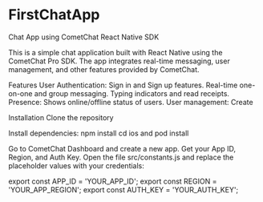 # FirstChatApp
Chat App using CometChat React Native SDK

This is a simple chat application built with React Native using the CometChat Pro SDK. The app integrates real-time messaging, user management, and other features provided by CometChat.

Features
User Authentication: Sign in and Sign up features.
Real-time one-on-one and group messaging.
Typing indicators and read receipts.
Presence: Shows online/offline status of users.
User management: Create




Installation
  Clone the repository

Install dependencies:
  npm install
  cd ios and pod install

Go to CometChat Dashboard and create a new app.
Get your App ID, Region, and Auth Key.
Open the file src/constants.js and replace the placeholder values with your credentials:

  export const APP_ID = 'YOUR_APP_ID';
  export const REGION = 'YOUR_APP_REGION';
  export const AUTH_KEY = 'YOUR_AUTH_KEY';




